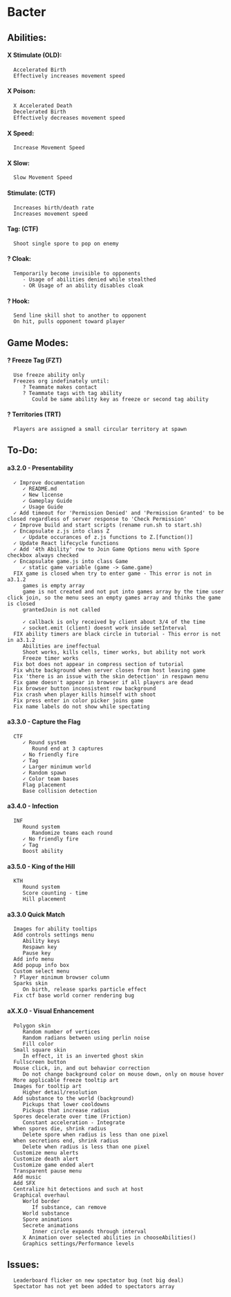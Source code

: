 # Bacter

## Abilities:
#### X Stimulate (OLD):
      Accelerated Birth
      Effectively increases movement speed
#### X Poison:
      X Accelerated Death
      Decelerated Birth
      Effectively decreases movement speed
#### X Speed:
      Increase Movement Speed
#### X Slow:
      Slow Movement Speed
#### Stimulate: (CTF)
      Increases birth/death rate
      Increases movement speed
#### Tag: (CTF)
      Shoot single spore to pop on enemy
#### ? Cloak:
      Temporarily become invisible to opponents
         - Usage of abilities denied while stealthed
         - OR Usage of an ability disables cloak
#### ? Hook:
      Send line skill shot to another to opponent
      On hit, pulls opponent toward player

## Game Modes:
#### ? Freeze Tag (FZT)
      Use freeze ability only
      Freezes org indefinately until:
         ? Teammate makes contact
         ? Teammate tags with tag ability
            Could be same ability key as freeze or second tag ability
#### ? Territories (TRT)
      Players are assigned a small circular territory at spawn

## To-Do:
#### a3.2.0 - Presentability
      ✓ Improve documentation
         ✓ README.md
         ✓ New license
         ✓ Gameplay Guide
         ✓ Usage Guide
      ✓ Add timeout for 'Permission Denied' and 'Permission Granted' to be closed regardless of server response to 'Check Permission'
      ✓ Improve build and start scripts (rename run.sh to start.sh)
      ✓ Encapsulate z.js into class Z
         ✓ Update occurances of z.js functions to Z.[function()]
      ✓ Update React lifecycle functions
      ✓ Add '4th Ability' row to Join Game Options menu with Spore checkbox always checked
      ✓ Encapsulate game.js into class Game
         ✓ static game variable (game -> Game.game)
      FIX game is closed when try to enter game - This error is not in a3.1.2
         games is empty array
         game is not created and not put into games array by the time user click join, so the menu sees an empty games array and thinks the game is closed
         grantedJoin is not called
            
         ✓ callback is only received by client about 3/4 of the time
         ✓ socket.emit (client) doesnt work inside setInterval
      FIX ability timers are black circle in tutorial - This error is not in a3.1.2
         Abilities are ineffectual
         Shoot works, kills cells, timer works, but ability not work
         Freeze timer works
      Fix bot does not appear in compress section of tutorial
      Fix white background when server closes from host leaving game
      Fix 'there is an issue with the skin detection' in respawn menu
      Fix game doesn't appear in browser if all players are dead
      Fix browser button inconsistent row background
      Fix crash when player kills himself with shoot
      Fix press enter in color picker joins game
      Fix name labels do not show while spectating
#### a3.3.0 - Capture the Flag
      CTF
         ✓ Round system
            Round end at 3 captures
         ✓ No friendly fire
         ✓ Tag
         ✓ Larger minimum world
         ✓ Random spawn
         ✓ Color team bases
         Flag placement
         Base collision detection
#### a3.4.0 - Infection
      INF
         Round system
            Randomize teams each round
         ✓ No friendly fire
         ✓ Tag
         Boost ability
#### a3.5.0 - King of the Hill
      KTH
         Round system
         Score counting - time
         Hill placement
#### a3.3.0 Quick Match
      Images for ability tooltips
      Add controls settings menu
         Ability keys
         Respawn key
         Pause key
      Add info menu
      Add popup info box
      Custom select menu
      ? Player minimum browser column
      Sparks skin
         On birth, release sparks particle effect
      Fix ctf base world corner rendering bug
#### aX.X.0 - Visual Enhancement
      Polygon skin
         Random number of vertices
         Random radians between using perlin noise
         Fill color
      Small square skin
         In effect, it is an inverted ghost skin
      Fullscreen button
      Mouse click, in, and out behavior correction
         Do not change background color on mouse down, only on mouse hover
      More applicable freeze tooltip art
      Images for tooltip art
         Higher detail/resolution
      Add substance to the world (background)
         Pickups that lower cooldowns
         Pickups that increase radius
      Spores decelerate over time (Friction)
         Constant acceleration - Integrate
      When spores die, shrink radius
         Delete spore when radius is less than one pixel
      When secretions end, shrink radius
         Delete when radius is less than one pixel
      Customize menu alerts
      Customize death alert
      Customize game ended alert
      Transparent pause menu
      Add music
      Add SFX
      Centralize hit detections and such at host
      Graphical overhaul
         World border
            If substance, can remove
         World substance
         Spore animations
         Secrete animations
            Inner circle expands through interval
         X Animation over selected abilities in chooseAbilities()
         Graphics settings/Performance levels
## Issues:
      Leaderboard flicker on new spectator bug (not big deal)
      Spectator has not yet been added to spectators array
